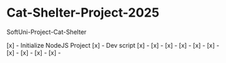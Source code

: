 # Cat-Shelter-Project-2025
SoftUni-Project-Cat-Shelter

[x] - Initialize NodeJS Project
[x] - Dev script
[x] -
[x] -
[x] -
[x] -
[x] -
[x] -
[x] -
[x] -
[x] -
[x] - 
